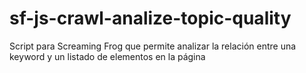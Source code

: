 # sf-js-crawl-analize-topic-quality
Script para Screaming Frog que permite analizar la relación entre una keyword y un listado de elementos en la página
